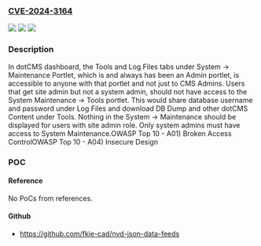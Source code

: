 ### [CVE-2024-3164](https://cve.mitre.org/cgi-bin/cvename.cgi?name=CVE-2024-3164)
![](https://img.shields.io/static/v1?label=Product&message=dotCMS%20core&color=blue)
![](https://img.shields.io/static/v1?label=Version&message=%3D%2022.02%20and%20after%20&color=brighgreen)
![](https://img.shields.io/static/v1?label=Vulnerability&message=CWE-552%20Files%20or%20Directories%20Accessible%20to%20External%20Parties&color=brighgreen)

### Description

In dotCMS dashboard, the Tools and Log Files tabs under System → Maintenance Portlet, which is and always has been an Admin portlet, is accessible to anyone with that portlet and not just to CMS Admins. Users that get site admin but not a system admin, should not have access to the System Maintenance → Tools portlet. This would share database username and password under Log Files and download DB Dump and other dotCMS Content under Tools. Nothing in the System → Maintenance should be displayed for users with site admin role. Only system admins must have access to System Maintenance.OWASP Top 10 - A01) Broken Access ControlOWASP Top 10 - A04) Insecure Design

### POC

#### Reference
No PoCs from references.

#### Github
- https://github.com/fkie-cad/nvd-json-data-feeds

